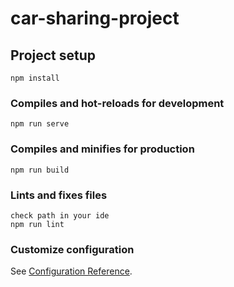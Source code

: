 # car-sharing-project

## Project setup
```
npm install
```

### Compiles and hot-reloads for development
```
npm run serve
```

### Compiles and minifies for production
```
npm run build
```

### Lints and fixes files
```
check path in your ide
npm run lint
```

### Customize configuration
See [Configuration Reference](https://cli.vuejs.org/config/).
